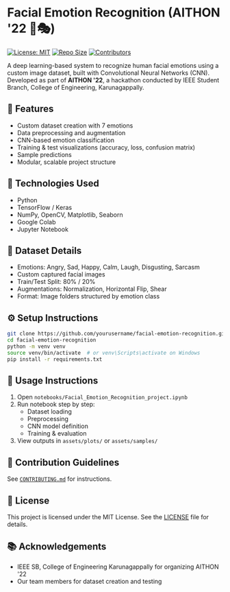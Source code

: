 # Facial Emotion Recognition (AITHON '22 🧠🎭)

[![License: MIT](https://img.shields.io/badge/License-MIT-yellow.svg)](LICENSE)
[![Repo Size](https://img.shields.io/github/repo-size/yourusername/facial-emotion-recognition)](https://github.com/yourusername/facial-emotion-recognition)
[![Contributors](https://img.shields.io/github/contributors/yourusername/facial-emotion-recognition)](https://github.com/yourusername/facial-emotion-recognition)

A deep learning-based system to recognize human facial emotions using a custom image dataset, built with Convolutional Neural Networks (CNN). Developed as part of **AITHON '22**, a hackathon conducted by IEEE Student Branch, College of Engineering, Karunagappally.

## 📌 Features

- Custom dataset creation with 7 emotions
- Data preprocessing and augmentation
- CNN-based emotion classification
- Training & test visualizations (accuracy, loss, confusion matrix)
- Sample predictions
- Modular, scalable project structure

## 🚀 Technologies Used

- Python
- TensorFlow / Keras
- NumPy, OpenCV, Matplotlib, Seaborn
- Google Colab
- Jupyter Notebook

## 📂 Dataset Details

- Emotions: Angry, Sad, Happy, Calm, Laugh, Disgusting, Sarcasm
- Custom captured facial images
- Train/Test Split: 80% / 20%
- Augmentations: Normalization, Horizontal Flip, Shear
- Format: Image folders structured by emotion class

## ⚙️ Setup Instructions

```bash
git clone https://github.com/yourusername/facial-emotion-recognition.git
cd facial-emotion-recognition
python -m venv venv
source venv/bin/activate  # or venv\Scripts\activate on Windows
pip install -r requirements.txt
```

## 🧪 Usage Instructions

1. Open `notebooks/Facial_Emotion_Recognition_project.ipynb`
2. Run notebook step by step:
   - Dataset loading
   - Preprocessing
   - CNN model definition
   - Training & evaluation
3. View outputs in `assets/plots/` or `assets/samples/`

## 🤝 Contribution Guidelines

See [`CONTRIBUTING.md`](CONTRIBUTING.md) for instructions.

## 📄 License

This project is licensed under the MIT License. See the [LICENSE](LICENSE) file for details.

## 📚 Acknowledgements

- IEEE SB, College of Engineering Karunagappally for organizing AITHON '22
- Our team members for dataset creation and testing

